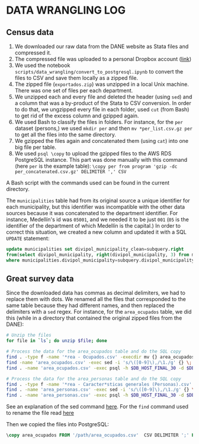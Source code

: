 # DATA WRANGLING LOG

## Census data

1. We downloaded our raw data from the DANE website as Stata files and compressed it.
1. The compressed file was uploaded to a personal Dropbox account ([link]('https://www.dropbox.com/sh/y6mye017c5oitfy/AAC7ci0RWx17eBRIQumfA6TYa?dl=1))
1. We used the notebook `scripts/data_wrangling/convert_to_postgresql.ipynb` to convert the files to CSV and save them locally as a zipped file.
1. The zipped file (`exportados.zip`) was unzipped in a local Unix machine. There was one set of files per each department.
1. We unzipped each and every file and deleted the header (using `sed`) and a column that was a by-product of the Stata to CSV conversion. In order to do that, we ungzipped every file in each folder, used `cut` (from Bash) to get rid of the excess column and gzipped again.
1. We used Bash to classify the files in folders. For instance, for the `per` dataset (persons,) we used `mkdir per` and then `mv *per_list.csv.gz per` to get all the files into the same directory.
1. We gzipped the files again and concatenated them (using `cat`) into one big file per table.
1. We used `psql \copy` to upload the gzipped files to the AWS RDS PostgreSQL instance. This part was done manually with this command (here `per` is the example table): `\copy per from program 'gzip -dc per_concatenated.csv.gz' DELIMITER ',' CSV`

A Bash script with the commands used can be found in the current directory.

The `municipalities` table had from its original source a unique identifier for each municipality, but this identifier was incompatible with the other data sources because it was concatenated to the department identifier. For instance, Medellín's id was `05001`, and we needed it to be just `001` (`05` is the identifier of the department of which Medellín is the capital.) In order to correct this situation, we created a new column and updated it with a SQL `UPDATE` statement:

```SQL
update municipalities set divipol_municipality_clean=subquery.right
from(select divipol_municipality, right(divipol_municipality, 3) from municipalities) as subquery
where municipalities.divipol_municipality=subquery.divipol_municipality;

```
## Great survey data

Since the downloaded data has commas as decimal delimiters, we had to replace them with dots. We renamed all the files that corresponded to the same table because they had different names, and then replaced the delimiters with a `sed` regex. For instance, for the `area_ocupados` table, we did this (while in a directory that contained the original zipped files from the DANE):

```Bash
# Unzip the files
for file in `ls`; do unzip $file; done

# Process the data for the area_ocupados table and do the SQL copy
find . -type f -name '*rea - Ocupados.csv' -execdir mv {} area_ocupados.csv ';'
find -name 'area_ocupados.csv' -exec sed -i 's/\([0-9]\),/\1./g' {} \;
find . -name 'area_ocupados.csv' -exec psql -h $DB_HOST_FINAL_30 -d $DB_NAME_FINAL_30 -U $DB_USER_FINAL_30 -c "\\copy area_ocupados FROM {}  CSV DELIMITER ';' HEADER NULL ' '"  \;

# Process the data for the area_personas table and do the SQL copy
find . -type f -name '*rea - Caracter*sticas generales (Personas).csv' -execdir mv {} area_personas.csv ';'
find . -name 'area_personas.csv' -exec sed -i 's/\([0-9]\),/\1./g' {} \;
find . -name 'area_personas.csv' -exec psql -h $DB_HOST_FINAL_30 -d $DB_NAME_FINAL_30 -U $DB_USER_FINAL_30 -c "\\copy area_personas FROM {}  CSV DELIMITER ';' HEADER NULL ' '"  \;

```
See an explanation of the sed command [here](https://stackoverflow.com/questions/38593855/replacing-commas-in-a-csv-file-with-sed-for-mongoimport). For the `find` command used to rename the file read [here](https://unix.stackexchange.com/a/261048)

Then we copied the files into PostgreSQL:

```SQL
\copy area_ocupados FROM '/path/area_ocupados.csv'  CSV DELIMITER ';' HEADER NULL ' '
```
